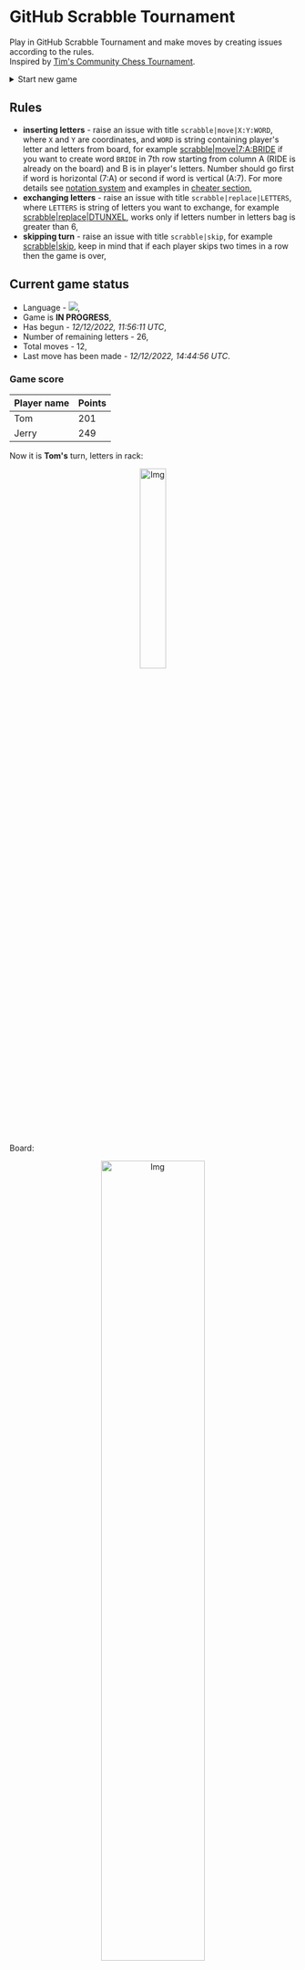 
# GitHub Scrabble Tournament
Play in GitHub Scrabble Tournament and make moves by creating issues according to the rules.    
Inspired by [Tim's Community Chess Tournament](https://github.com/timburgan/).

<details>
  <summary>Start new game</summary>
  
 
 - [GB](https://github.com/radosz99/radosz99/issues/new?title=scrabble%7Cinit%7CGB&body=Just+push+%27Submit+new+issue%27+or+update+with+your+move)  ![](https://raw.githubusercontent.com/radosz99/radosz99/main/flags/GB.png)
 - [PL](https://github.com/radosz99/radosz99/issues/new?title=scrabble%7Cinit%7CPL&body=Just+push+%27Submit+new+issue%27+or+update+with+your+move)  ![](https://raw.githubusercontent.com/radosz99/radosz99/main/flags/PL.png)
 - [ES](https://github.com/radosz99/radosz99/issues/new?title=scrabble%7Cinit%7CES&body=Just+push+%27Submit+new+issue%27+or+update+with+your+move)  ![](https://raw.githubusercontent.com/radosz99/radosz99/main/flags/ES.png)
 - [DE](https://github.com/radosz99/radosz99/issues/new?title=scrabble%7Cinit%7CDE&body=Just+push+%27Submit+new+issue%27+or+update+with+your+move)  ![](https://raw.githubusercontent.com/radosz99/radosz99/main/flags/DE.png)
 - [FR](https://github.com/radosz99/radosz99/issues/new?title=scrabble%7Cinit%7CFR&body=Just+push+%27Submit+new+issue%27+or+update+with+your+move)  ![](https://raw.githubusercontent.com/radosz99/radosz99/main/flags/FR.png)
</details>
        

## Rules
 - **inserting letters** - raise an issue with title `scrabble|move|X:Y:WORD`, where `X` and `Y` are coordinates, and `WORD` is string containing player's letter and letters from board, for example [scrabble&#124;move&#124;7:A:BRIDE](https://github.com/radosz99/radosz99/issues/new?title=scrabble%7Cmove%7C7%3AA%3ABRIDE&body=Just+push+%27Submit+new+issue%27+or+update+with+your+move) if you want to create word `BRIDE` in 7th row starting from column A (RIDE is already on the board) and B is in player's letters. Number should go first if word is horizontal (7:A) or second if word is vertical (A:7). For more details see [notation system](https://en.wikipedia.org/wiki/Scrabble#Notation_system) and examples in [cheater section](#cheater),
 - **exchanging letters** - raise an issue with title `scrabble|replace|LETTERS`, where `LETTERS` is string of letters you want to exchange, for example [scrabble&#124;replace&#124;DTUNXEL](https://github.com/radosz99/radosz99/issues/new?title=scrabble%7Creplace%7CDTUNXEL&body=Just+push+%27Submit+new+issue%27+or+update+with+your+move), works only if letters number in letters bag is greater than 6,
 - **skipping turn** - raise an issue with title `scrabble|skip`, for example [scrabble&#124;skip](https://github.com/radosz99/radosz99/issues/new?title=scrabble%7Cskip&body=Just+push+%27Submit+new+issue%27+or+update+with+your+move), keep in mind that if each player skips two times in a row then the game is over,

## Current game status
 - Language - ![](https://raw.githubusercontent.com/radosz99/radosz99/main/flags/DE.png),
 - Game is **IN PROGRESS**,
 - Has begun - *12/12/2022, 11:56:11 UTC*,
 - Number of remaining letters - 26,
 - Total moves - 12,
 - Last move has been made - *12/12/2022, 14:44:56 UTC*.
    
### Game score
| Player name | Points |
 | - | - |  
| Tom | 201
| Jerry | 249

Now it is **Tom's** turn, letters in rack:
<p align="center">
    <img src="https://raw.githubusercontent.com/radosz99/radosz99/main/rack.png" width=30% alt="Img"/>
</p>

Board:
<p align="center">
<img src="https://raw.githubusercontent.com/radosz99/radosz99/main/board.png" width=60% alt="Img"/>
</p>
    
## User leaderboard
| Moves | Who | Points |
| - | - | - |
| 12 | [@radosz99](github.com/radosz99)| 450

<a name="cheater"></a>
## Cheater section  
Try out my algorithm and check the moves that were found based on the state of the board and rack. :cowboy_hat_face:
<details>
  <summary>Reveal some fancy moves :)</summary>
  
  | Id | Move | Points |
  | - | - | - |  
|1 | [E:1:nexus](https://github.com/radosz99/radosz99/issues/new?title=scrabble%7Cmove%7CE%3A1%3Anexus&body=Just+push+%27Submit+new+issue%27+or+update+with+your+move) | 24 
|2 | [E:1:tuxes](https://github.com/radosz99/radosz99/issues/new?title=scrabble%7Cmove%7CE%3A1%3Atuxes&body=Just+push+%27Submit+new+issue%27+or+update+with+your+move) | 24 
|3 | [E:3:exst](https://github.com/radosz99/radosz99/issues/new?title=scrabble%7Cmove%7CE%3A3%3Aexst&body=Just+push+%27Submit+new+issue%27+or+update+with+your+move) | 22 
|4 | [G:3:unix](https://github.com/radosz99/radosz99/issues/new?title=scrabble%7Cmove%7CG%3A3%3Aunix&body=Just+push+%27Submit+new+issue%27+or+update+with+your+move) | 19 
|5 | [D:5:adulten](https://github.com/radosz99/radosz99/issues/new?title=scrabble%7Cmove%7CD%3A5%3Aadulten&body=Just+push+%27Submit+new+issue%27+or+update+with+your+move) | 18 
|6 | [D:5:autelnd](https://github.com/radosz99/radosz99/issues/new?title=scrabble%7Cmove%7CD%3A5%3Aautelnd&body=Just+push+%27Submit+new+issue%27+or+update+with+your+move) | 18 
|7 | [G:4:nix](https://github.com/radosz99/radosz99/issues/new?title=scrabble%7Cmove%7CG%3A4%3Anix&body=Just+push+%27Submit+new+issue%27+or+update+with+your+move) | 18 
|8 | [1:N:xi](https://github.com/radosz99/radosz99/issues/new?title=scrabble%7Cmove%7C1%3AN%3Axi&body=Just+push+%27Submit+new+issue%27+or+update+with+your+move) | 18 
|9 | [G:5:ix](https://github.com/radosz99/radosz99/issues/new?title=scrabble%7Cmove%7CG%3A5%3Aix&body=Just+push+%27Submit+new+issue%27+or+update+with+your+move) | 17 
|10 | [D:3:dualen](https://github.com/radosz99/radosz99/issues/new?title=scrabble%7Cmove%7CD%3A3%3Adualen&body=Just+push+%27Submit+new+issue%27+or+update+with+your+move) | 16 
</details>
    
## Latest moves
<details>
<summary>Show 10 latest moves</summary>
  
  
  | Id | Type | Move / Letters to replace | Created words / New letters | Date | Points | Player | Who |
  | - | - | - | - | - | - | - | - |
|11| INSERT | 5:D:assige | ['ASSIGE'] | 12/12/2022, 14:44:56 UTC | 9 | Jerry | [@radosz99](github.com/radosz99) |
|10| INSERT | I:5:einzug | ['EINZUG'] | 12/12/2022, 13:20:09 UTC | 13 | Tom | [@radosz99](github.com/radosz99) |
|9| INSERT | 14:F:rohöle | ['ROHÖLE'] | 12/12/2022, 13:15:04 UTC | 16 | Jerry | [@radosz99](github.com/radosz99) |
|8| INSERT | 9:H:juckt | ['JUCKT'] | 12/12/2022, 13:13:57 UTC | 24 | Tom | [@radosz99](github.com/radosz99) |
|7| INSERT | O:0:eintoren | ['EINTOREN'] | 12/12/2022, 13:13:01 UTC | 131 | Jerry | [@radosz99](github.com/radosz99) |
|6| INSERT | K:2:welk | ['WELK'] | 12/12/2022, 12:59:46 UTC | 20 | Tom | [@radosz99](github.com/radosz99) |
|5| INSERT | H:11:mich | ['MICH'] | 12/12/2022, 12:58:55 UTC | 39 | Jerry | [@radosz99](github.com/radosz99) |
|4| INSERT | 12:F:privaten | ['PRIVATEN'] | 12/12/2022, 12:53:33 UTC | 96 | Tom | [@radosz99](github.com/radosz99) |
|3| INSERT | 3:J:genäht | ['GENÄHT'] | 12/12/2022, 12:31:18 UTC | 28 | Jerry | [@radosz99](github.com/radosz99) |
|2| INSERT | M:2:fäusten | ['FÄUSTEN'] | 12/12/2022, 12:30:36 UTC | 34 | Tom | [@radosz99](github.com/radosz99) |
</details>
    